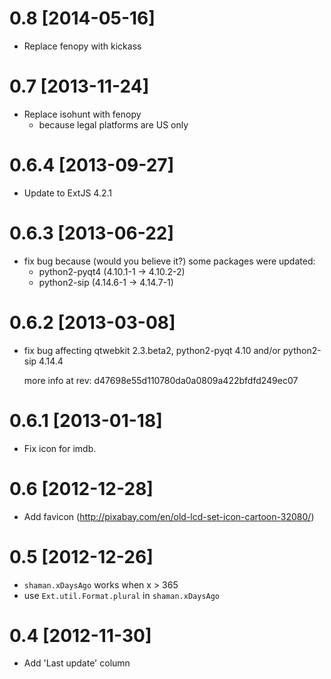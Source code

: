 # 0.8 [2014-05-16]
 * Replace fenopy with kickass

# 0.7 [2013-11-24]
 * Replace isohunt with fenopy
   - because legal platforms are US only

# 0.6.4 [2013-09-27]
 * Update to ExtJS 4.2.1

# 0.6.3 [2013-06-22]
 * fix bug because (would you believe it?) some packages were updated:
   - python2-pyqt4 (4.10.1-1 -> 4.10.2-2)
   - python2-sip (4.14.6-1 -> 4.14.7-1)

# 0.6.2 [2013-03-08]
 * fix bug affecting qtwebkit 2.3.beta2, python2-pyqt 4.10 and/or python2-sip 4.14.4

   more info at rev: d47698e55d110780da0a0809a422bfdfd249ec07

# 0.6.1 [2013-01-18]
 * Fix icon for imdb.

# 0.6 [2012-12-28]
 * Add favicon (http://pixabay.com/en/old-lcd-set-icon-cartoon-32080/)

# 0.5 [2012-12-26]
 * `shaman.xDaysAgo` works when x > 365
 * use `Ext.util.Format.plural` in `shaman.xDaysAgo`

# 0.4 [2012-11-30]
 * Add 'Last update' column
